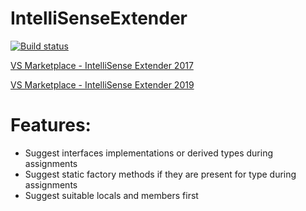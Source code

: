 # IntelliSenseExtender

[![Build status](https://ci.appveyor.com/api/projects/status/q0abdwegw5vh3pl9?svg=true)](https://ci.appveyor.com/project/Dreamescaper/intellisenseextender)

[VS Marketplace - IntelliSense Extender 2017](https://marketplace.visualstudio.com/items?itemName=Dreamescaper.IntelliSenseExtender)

[VS Marketplace - IntelliSense Extender 2019](https://marketplace.visualstudio.com/items?itemName=Dreamescaper.IntellisenseExtender2019)

# Features:
- Suggest interfaces implementations or derived types during assignments
- Suggest static factory methods if they are present for type during assignments 
- Suggest suitable locals and members first
